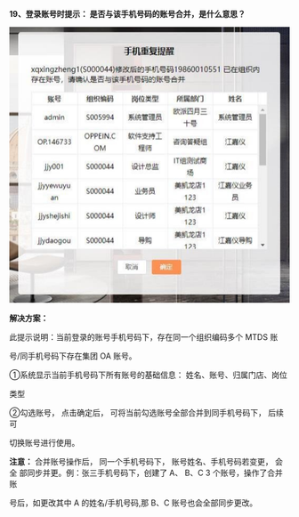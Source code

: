 <a name="bookmark18"></a>**19、登录账号时提示： 是否与该手机号码的账号合并，是什么意思？**

![](Aspose.Words.6e696103-a96d-42f3-be82-30adf0fec166.041.jpeg)


**解决方案：**

此提示说明：当前登录的账号手机号码下，存在同一个组织编码多个 MTDS 账

号/同手机号码下存在集团 OA 账号。

①系统显示当前手机号码下所有账号的基础信息：  姓名、账号、归属门店、岗位

类型

②勾选账号，  点击确定后，  可将当前勾选账号全部合并到同手机号码下，  后续可

切换账号进行使用。

**注意：** 合并账号操作后，  同一个手机号码下，  账号姓名、手机号码若变更，  会全 部同步并更。例：张三手机号码下，创建了 A、 B、C 3 个账号，操作了合并账

号后，如更改其中 A 的姓名/手机号码,那 B、C 账号也会全部同步更改。




